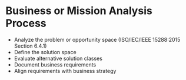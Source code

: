 # Business or Mission Analysis Process
- Analyze the problem or opportunity space (ISO/IEC/IEEE 15288:2015 Section 6.4.1)
- Define the solution space
- Evaluate alternative solution classes
- Document business requirements
- Align requirements with business strategy